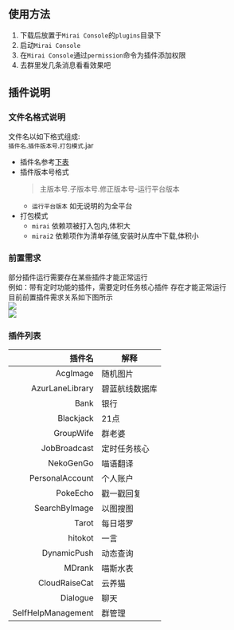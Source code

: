 ## 使用方法

1. 下载后放置于`Mirai Console`的`plugins`目录下
2. 启动`Mirai Console`
3. 在`Mirai Console`通过`permission`命令为插件添加权限
4. 去群里发几条消息看看效果吧

## 插件说明

### 文件名格式说明
文件名以如下格式组成:  
`插件名`.`插件版本号`.`打包模式`.jar
* 插件名参考[下表](#插件列表)
* 插件版本号格式
    > 主版本号.子版本号.修正版本号-运行平台版本
    * `运行平台版本` 如无说明的为全平台
* 打包模式
    * `mirai` 依赖项被打入包内,体积大
    * `mirai2` 依赖项作为清单存储,安装时从库中下载,体积小

### 前置需求
部分插件运行需要存在某些插件才能正常运行  
例如：带有定时功能的插件，需要定时任务核心插件 存在才能正常运行  
目前前置插件需求关系如下图所示  
[![](https://mermaid.ink/img/pako:eNqFkMsKwkAMRX-lZG1_oAvBUheKguhOZhNn0od2JmUei1L6744t1Y1iIJBwDyGcASQrggwqi12dHM7CJLGK3qBu5Cm4OknTdbLnW24ZlUTnZyJH8_gXncg6NthupORglrRF-bjH_o1sZLXTWNE3AlagyWpsVHx6ePECfE2aBGRxVFRiaL0AYcaIhk6hp61qPFvISmwdrQCD50tvJGTeBlqgosHoQL-pDs2V-bPTdOQ425qkjU8AkGl9?type=png)](https://mermaid.live/edit#pako:eNqFkMsKwkAMRX-lZG1_oAvBUheKguhOZhNn0od2JmUei1L6744t1Y1iIJBwDyGcASQrggwqi12dHM7CJLGK3qBu5Cm4OknTdbLnW24ZlUTnZyJH8_gXncg6NthupORglrRF-bjH_o1sZLXTWNE3AlagyWpsVHx6ePECfE2aBGRxVFRiaL0AYcaIhk6hp61qPFvISmwdrQCD50tvJGTeBlqgosHoQL-pDs2V-bPTdOQ425qkjU8AkGl9)  
[![](https://mermaid.ink/img/pako:eNqrVkrOT0lVslJKL0osyFDwCYrJKy5NgnCezt73ZF93TJ6jgq7uyzkNL5Y16uraKTjF5KXmpSjpKOWmFuUmZqYA9VbH5CkoxCiVZKTmpsYoWQGZKalpiaU5JTFKMXm1QKWlBSmJJamuKZkl-UVKVmmJOcWpOkqJpSX5wZV5yUpWJUWlqTBFLpmJQNtzoapqAb3vOpo)](https://mermaid-js.github.io/mermaid-live-editor/edit#pako:eNqrVkrOT0lVslJKL0osyFDwCYrJKy5NgnCezt73ZF93TJ6jgq7uyzkNL5Y16uraKTjF5KXmpSjpKOWmFuUmZqYA9VbH5CkoxCiVZKTmpsYoWQGZKalpiaU5JTFKMXm1QKWlBSmJJamuKZkl-UVKVmmJOcWpOkqJpSX5wZV5yUpWJUWlqTBFLpmJQNtzoapqAb3vOpo)

### 插件列表
插件名|解释
|-:|-|
AcgImage|随机图片
AzurLaneLibrary|碧蓝航线数据库
Bank|银行
Blackjack|21点
GroupWife|群老婆
JobBroadcast|定时任务核心
NekoGenGo|喵语翻译
PersonalAccount|个人账户
PokeEcho|戳一戳回复
SearchByImage|以图搜图
Tarot|每日塔罗
hitokot|一言
DynamicPush|动态查询
MDrank|喵斯水表
CloudRaiseCat|云养猫
Dialogue|聊天
SelfHelpManagement|群管理